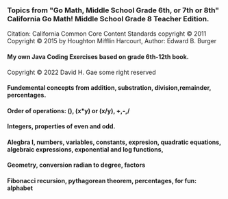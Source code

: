 ### Topics from "Go Math, Middle School Grade 6th, or 7th or 8th" 	California Go Math! Middle School Grade 8 Teacher Edition.

Citation: California Common Core Content Standards copyright © 2011
          Copyright © 2015 by Houghton Mifflin Harcourt, 
          Author: Edward B. Burger
#### My own Java Coding Exercises based on grade 6th-12th book.
Copyright © 2022 David H. Gae some right reserved


#### Fundemental concepts from addition, substration, division,remainder, percentages.


#### Order of operations: (), (x*y) or (x/y), +,-,/


#### Integers, properties of even and odd.


#### Alegbra I, numbers, variables, constants, expresion, quadratic equations, algebraic expressions, exponential and log functions, 

#### Geometry, conversion radian to degree, factors

#### Fibonacci recursion, pythagorean theorem, percentages, for fun: alphabet 




